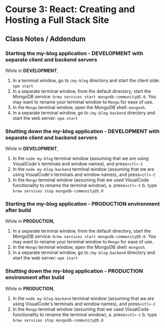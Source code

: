 # Course 3: React: Creating and Hosting a Full Stack Site
## Class Notes / Addendum

### Starting the my-blog application - DEVELOPMENT with separate client and backend servers
While in __DEVELOPMENT__,
1. In a terminal window, go to `/my-blog` directory and start the client side: `npm start`
2. In a separate terminal window, from the default directory, start the MongoDB service: `brew services start mongodb-community@5.0`. You may want to rename your terminal window to `Mongo` for ease of use.
3. In the `Mongo` terminal window, open the MongoDB shell: `mongosh`.
4. In a separate terminal window, go to `/my-blog-backend` directory and start the web server: `npm start`

### Shutting down the my-blog application - DEVELOPMENT with separate client and backend servers
While in __DEVELOPMENT__,
1. In the `node my-blog` terminal window (assuming that we are using VisualCode's terminals and window names), and press`<ctl>-C`
2. In the `node my-blog-backend` terminal window (assuming that we are using VisualCode's terminals and window names), and press`<ctl>-C`
3. In the `Mongo` terminal window (assuming that we used VisualCode functionality to rename the terminal window), 
  a. press`<ctl>-C`
  b. type `brew services stop mongodb-community@5.0`

### Starting the my-blog application - PRODUCTION environment after build
While in __PRODUCTION__,
1. In a separate terminal window, from the default directory, start the MongoDB service: `brew services start mongodb-community@5.0`. You may want to rename your terminal window to `Mongo` for ease of use.
2. In the `Mongo` terminal window, open the MongoDB shell: `mongosh`.
3. In a separate terminal window, go to `/my-blog-backend` directory and start the web server: `npm start`

### Shutting down the my-blog application - PRODUCTION environment after build
While in __PRODUCTION__,
1. In the `node my-blog-backend` terminal window (assuming that we are using VisualCode's terminals and window names), and press`<ctl>-C`
2. In the `Mongo` terminal window (assuming that we used VisualCode functionality to rename the terminal window), 
  a. press`<ctl>-C`
  b. type `brew services stop mongodb-community@5.0`

